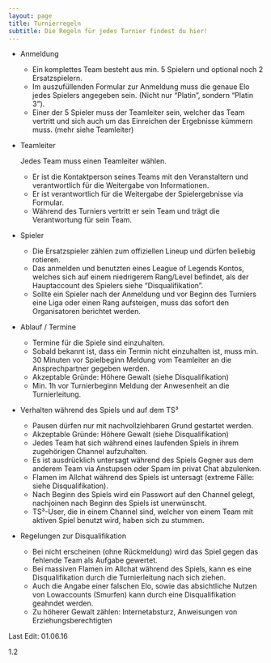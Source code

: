 ```yaml
---
layout: page
title: Turnierregeln
subtitle: Die Regeln für jedes Turnier findest du hier!
---
```


* Anmeldung
  * Ein komplettes Team besteht aus min. 5 Spielern und optional noch 2 Ersatzspielern.
  * Im auszufüllenden Formular zur Anmeldung muss die genaue Elo jedes Spielers angegeben sein. (Nicht nur “Platin”, sondern “Platin 3”).
  * Einer der 5 Spieler muss der Teamleiter sein, welcher das Team vertritt und sich auch um das Einreichen der Ergebnisse kümmern muss. (mehr siehe Teamleiter)

* Teamleiter

   Jedes Team muss einen Teamleiter wählen.

  * Er ist die Kontaktperson seines Teams mit den Veranstaltern und verantwortlich für die Weitergabe von Informationen.
  * Er ist verantwortlich für die Weitergabe der Spielergebnisse via Formular.
  * Während des Turniers vertritt er sein Team und trägt die Verantwortung für sein Team.
  
* Spieler
  * Die Ersatzspieler zählen zum offiziellen Lineup und dürfen beliebig rotieren.
  * Das anmelden und benutzten eines League of Legends Kontos, welches sich auf einem niedrigerem Rang/Level befindet, als der Hauptaccount des Spielers siehe “Disqualifikation”.
  * Sollte ein Spieler nach der Anmeldung und vor Beginn des Turniers eine Liga oder einen Rang aufsteigen, muss das sofort den Organisatoren berichtet werden.

* Ablauf / Termine

  * Termine für die Spiele sind einzuhalten.
  * Sobald bekannt ist, dass ein Termin nicht einzuhalten ist, muss min. 30 Minuten vor Spielbeginn Meldung vom Teamleiter an die Ansprechpartner gegeben werden.
  * Akzeptable Gründe: Höhere Gewalt (siehe Disqualifikation)
  * Min. 1h vor Turnierbeginn Meldung der Anwesenheit an die Turnierleitung.

* Verhalten während des Spiels und auf dem TS³

  * Pausen dürfen nur mit nachvollziehbaren Grund gestartet werden.
  * Akzeptable Gründe: Höhere Gewalt (siehe Disqualifikation)
  * Jedes Team hat sich während eines laufenden Spiels in ihrem zugehörigen Channel aufzuhalten.
  * Es ist ausdrücklich untersagt während des Spiels Gegner aus dem anderem Team via Anstupsen oder Spam im privat Chat abzulenken.
  * Flamen im Allchat während des Spiels ist untersagt (extreme Fälle: siehe Disqualifikation).
  * Nach Beginn des Spiels wird ein Passwort auf den Channel gelegt, nachjoinen nach Beginn des Spiels ist unerwünscht.
  * TS³-User, die in einem Channel sind, welcher von einem Team mit aktiven Spiel benutzt wird, haben sich zu stummen.


* Regelungen zur Disqualifikation

  * Bei nicht erscheinen (ohne Rückmeldung) wird das Spiel gegen das fehlende Team als Aufgabe gewertet.
  * Bei massiven Flamen im Allchat während des Spiels, kann es eine Disqualifikation durch die Turnierleitung nach sich ziehen.
  * Auch die Angabe einer falschen Elo, sowie das absichtliche Nutzen von Lowaccounts (Smurfen) kann durch eine Disqualifikation geahndet werden.
  * Zu höherer Gewalt zählen: Internetabsturz, Anweisungen von Erziehungsberechtigten



Last Edit: 01.06.16 

1.2
